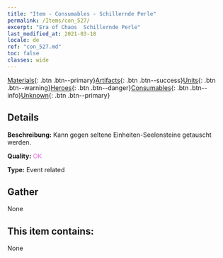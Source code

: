 ```yaml
---
title: "Item - Consumables - Schillernde Perle"
permalink: /Items/con_527/
excerpt: "Era of Chaos  Schillernde Perle"
last_modified_at: 2021-03-18
locale: de
ref: "con_527.md"
toc: false
classes: wide
---
```

 [Materials](/de/Items/){: .btn .btn--primary}[Artifacts](/de/Items/Artifacts/){: .btn .btn--success}[Units](/de/Items/Units/){: .btn .btn--warning}[Heroes](/de/Items/Heroes/){: .btn .btn--danger}[Consumables](/de/Items/Consumables/){: .btn .btn--info}[Unknown](/de/Items/Unknown/){: .btn .btn--primary}

## Details
 **Beschreibung:** Kann gegen seltene Einheiten-Seelensteine getauscht werden.

 **Quality:** <span style="color: #DA70D6">OK</span>

 **Type:** Event related

## Gather

  None

## This item contains:

  None

